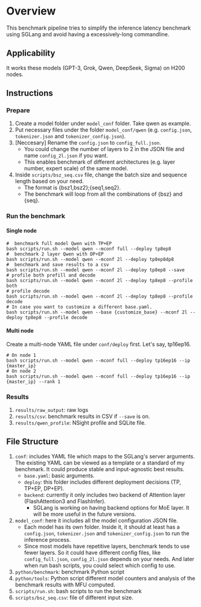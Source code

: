 # Overview
This benchmark pipeline tries to simplify the inference latency benchmark using SGLang and avoid having a excessively-long commandline.
## Applicability
It works these models (GPT-3, Grok, Qwen, DeepSeek, Sigma) on H200 nodes. 
## Instructions
### Prepare
1. Create a model folder under `model_conf` folder. Take qwen as example.
2. Put necessary files under the folder `model_conf/qwen` (e.g. `config.json`, `tokenizer.json` and `tokenizer_config.json`).
3. [Neccesary] Rename the `config.json` to `config_full.json`. 
    * You could change the number of layers to 2 in the JSON file and name `config_2l.json` if you want.
    * This enables benchmark of different architectures (e.g. layer number, expert scale) of the same model.
4. Inside `scripts/bsz_seq.csv` file, change the batch size and sequence length based on your need. 
    * The format is {bsz1,bsz2};{seq1,seq2}. 
    * The benchmark will loop from all the combinations of {bsz} and {seq}.
### Run the benchmark 
#### Single node
```console
#  benchmark full model Qwen with TP+EP
bash scripts/run.sh --model qwen --mconf full --deploy tp8ep8 
#  benchmark 2 layer Qwen with DP+EP
bash scripts/run.sh --model qwen --mconf 2l --deploy tp8ep8dp8 
#  benchmark and save results to a csv 
bash scripts/run.sh --model qwen --mconf 2l --deploy tp8ep8 --save
# profile both prefill and decode 
bash scripts/run.sh --model qwen --mconf 2l --deploy tp8ep8 --profile both
# profile decode 
bash scripts/run.sh --model qwen --mconf 2l --deploy tp8ep8 --profile decode
# In case you want to customize a different base.yaml.
bash scripts/run.sh --model qwen --base {customize_base} --mconf 2l --deploy tp8ep8 --profile decode
```
#### Multi node
Create a multi-node YAML file under `conf/deploy` first. Let's say, tp16ep16.
```console
# On node 1
bash scripts/run.sh --model qwen --mconf full --deploy tp16ep16 --ip {master_ip}
# On node 2
bash scripts/run.sh --model qwen --mconf full --deploy tp16ep16 --ip {master_ip} --rank 1
```
### Results
1. `results/raw_output`: raw logs
2. `results/csv`: benchmark results in CSV if `--save` is on.
3. `results/qwen_profile`: NSight profile and SQLite file.

## File Structure
1. `conf`: includes YAML file which maps to the SGLang's server arguments. The existing YAML can be viewed as a template or a standard of my benchmark. It could produce stable and input-agnostic best results.
    * `base.yaml`: basic arguments. 
    * `deploy`: this folder includes different deployment decisions (TP, TP+EP, DP+EP). 
    * `backend`: currently it only includes two backend of Attention layer (FlashAttention3 and FlashInfer). 
        * SGLang is working on having backend options for MoE layer. It will be more useful in the future versions. 
2. `model_conf`: here it includes all the model configuration JSON file. 
    * Each model has its own folder. Inside it, it should at least has a `config.json`, `tokenizer.json` and `tokenizer_config.json` to run the inference process.
    * Since most models have repetitive layers, benchmark tends to use fewer layers. So it could have different config files, like `config_full.json`, `config_2l.json` depends on your needs. And later when run bash scripts, you could select which config to use.
3. `python/benchmark`: benchmark Python script
4. `python/tools`: Python script different model counters and analysis of the benchmark results with MFU computed.
5. `scripts/run.sh`: bash scripts to run the benchmark
6. `scripts/bsz_seq.csv`: file of different input size.
    
